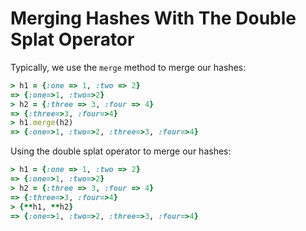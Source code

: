 # Merging Hashes With The Double Splat Operator

Typically, we use the `merge` method to merge our hashes:

```ruby
> h1 = {:one => 1, :two => 2}
=> {:one=>1, :two=>2}
> h2 = {:three => 3, :four => 4}
=> {:three=>3, :four=>4}
> h1.merge(h2)
=> {:one=>1, :two=>2, :three=>3, :four=>4}
```
Using the double splat operator to merge our hashes:


```ruby
> h1 = {:one => 1, :two => 2}
=> {:one=>1, :two=>2}
> h2 = {:three => 3, :four => 4}
=> {:three=>3, :four=>4}
> {**h1, **h2}
=> {:one=>1, :two=>2, :three=>3, :four=>4}
```
